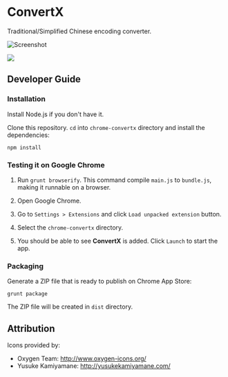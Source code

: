 ConvertX
========

Traditional/Simplified Chinese encoding converter.

![Screenshot](https://raw.github.com/eliangcs/chrome-convertx/master/screenshot.png)

[![](https://developer.chrome.com/webstore/images/ChromeWebStore_BadgeWBorder_v2_340x96.png)](https://chrome.google.com/webstore/detail/convertx/cikomljjjpdhmngldoinjdnipbbaaiok)


Developer Guide
---------------

### Installation

Install Node.js if you don't have it.

Clone this repository. `cd` into `chrome-convertx` directory and install the
dependencies:

    npm install


### Testing it on Google Chrome

1. Run `grunt browserify`. This command compile `main.js` to `bundle.js`,
   making it runnable on a browser.

2. Open Google Chrome.

3. Go to `Settings > Extensions` and click `Load unpacked extension` button.

4. Select the `chrome-convertx` directory.

5. You should be able to see **ConvertX** is added. Click `Launch` to start
   the app.


### Packaging

Generate a ZIP file that is ready to publish on Chrome App Store:

    grunt package

The ZIP file will be created in `dist` directory.


Attribution
-----------

Icons provided by:

* Oxygen Team: http://www.oxygen-icons.org/
* Yusuke Kamiyamane: http://yusukekamiyamane.com/
